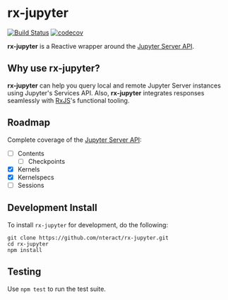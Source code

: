 # rx-jupyter

[![Build Status](https://travis-ci.org/nteract/rx-jupyter.svg?branch=master)](https://travis-ci.org/nteract/rx-jupyter)
[![codecov](https://codecov.io/gh/nteract/rx-jupyter/branch/master/graph/badge.svg)](https://codecov.io/gh/nteract/rx-jupyter)

**rx-jupyter** is a Reactive wrapper around the [Jupyter Server API].

## Why use rx-jupyter?

**rx-jupyter** can help you query local and remote Jupyter Server instances
using Jupyter's Services API. Also, **rx-jupyter** integrates responses
seamlessly with [RxJS]'s functional tooling.

## Roadmap

Complete coverage of the [Jupyter Server API]:

* [ ] Contents
  * [ ] Checkpoints
* [X] Kernels
* [X] Kernelspecs
* [ ] Sessions

## Development Install

To install `rx-jupyter` for development, do the following:

```
git clone https://github.com/nteract/rx-jupyter.git
cd rx-jupyter
npm install
```
## Testing

Use `npm test` to run the test suite.


[Jupyter Server API]: http://jupyter-api.surge.sh/
[RxJS]: http://reactivex.io
